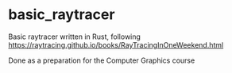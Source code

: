 # basic_raytracer
Basic raytracer written in Rust, following https://raytracing.github.io/books/RayTracingInOneWeekend.html

Done as a preparation for the Computer Graphics course

